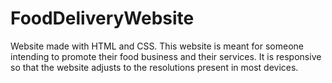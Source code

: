 # FoodDeliveryWebsite
Website made with HTML and CSS. This website is meant for someone intending to promote their food business and their services. It is responsive so that the website adjusts to the resolutions present in most devices.
